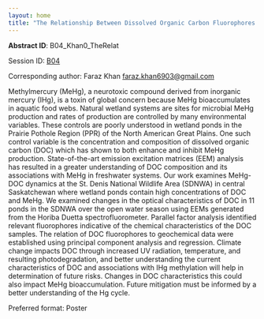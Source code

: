 ```yaml
---
layout: home
title: "The Relationship Between Dissolved Organic Carbon Fluorophores and Methylmercury Concentrations in Prairie Wetland Ponds"
---
```



**Abstract ID**: B04_Khan0_TheRelat

Session ID: [B04](.)

Corresponding author: Faraz Khan <a href="mailto:faraz.khan6903@gmail.com">faraz.khan6903@gmail.com</a>

Methylmercury (MeHg), a neurotoxic compound derived from inorganic mercury (IHg), is a toxin of global concern because MeHg bioaccumulates in aquatic food webs. Natural wetland systems are sites for microbial MeHg production and rates of production are controlled by many environmental variables. These controls are poorly understood in wetland ponds in the Prairie Pothole Region (PPR) of the North American Great Plains. One such control variable is the concentration and composition of dissolved organic carbon (DOC) which has shown to both enhance and inhibit MeHg production. State-of-the-art emission excitation matrices (EEM) analysis has resulted in a greater understanding of DOC composition and its associations with MeHg in freshwater systems. Our work examines MeHg-DOC dynamics at the St. Denis National Wildlife Area (SDNWA) in central Saskatchewan where wetland ponds contain high concentrations of DOC and MeHg. We examined changes in the optical characteristics of DOC in 11 ponds in the SDNWA over the open water season using EEMs generated from the Horiba Duetta spectrofluorometer. Parallel factor analysis identified relevant fluorophores indicative of the chemical characteristics of the DOC samples. The relation of DOC fluorophores to geochemical data were established using principal component analysis and regression. Climate change impacts DOC through increased UV radiation, temperature, and resulting photodegradation, and better understanding the current characteristics of DOC and associations with IHg methylation will help in determination of future risks. Changes in DOC characteristics this could also impact MeHg bioaccumulation. Future mitigation must be informed by a better understanding of the Hg cycle.

Preferred format: Poster

